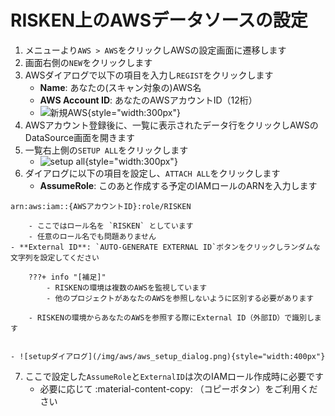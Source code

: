 # RISKEN上のAWSデータソースの設定

1. メニューより`AWS > AWS`をクリックしAWSの設定画面に遷移します
2. 画面右側の`NEW`をクリックします
3. AWSダイアログで以下の項目を入力し`REGIST`をクリックします
    - **Name**: あなたの(スキャン対象の)AWS名
    - **AWS Account ID**: あなたのAWSアカウントID（12桁）
    - ![新規AWS](/img/aws/aws_new_account.png){style="width:300px"}
4. AWSアカウント登録後に、一覧に表示されたデータ行をクリックしAWSのDataSource画面を開きます
5. 一覧右上側の`SETUP ALL`をクリックします
    - ![setup all](/img/aws/aws_setup_btn.png){style="width:300px"}
6. ダイアログに以下の項目を設定し、`ATTACH ALL`をクリックします
    - **AssumeRole**: このあと作成する予定のIAMロールのARNを入力します
```
arn:aws:iam::{AWSアカウントID}:role/RISKEN
```
        - ここではロール名を `RISKEN` としています
        - 任意のロール名でも問題ありません
    - **External ID**: `AUTO-GENERATE EXTERNAL ID`ボタンをクリックしランダムな文字列を設定してください

        ???+ info "[補足]"
            - RISKENの環境は複数のAWSを監視しています
            - 他のプロジェクトがあなたのAWSを参照しないように区別する必要があります

        - RISKENの環境からあなたのAWSを参照する際にExternal ID（外部ID）で識別します


    - ![setupダイアログ](/img/aws/aws_setup_dialog.png){style="width:400px"}

7. ここで設定した`AssumeRole`と`ExternalID`は次のIAMロール作成時に必要です
    - 必要に応じて :material-content-copy: （コピーボタン）をご利用ください

